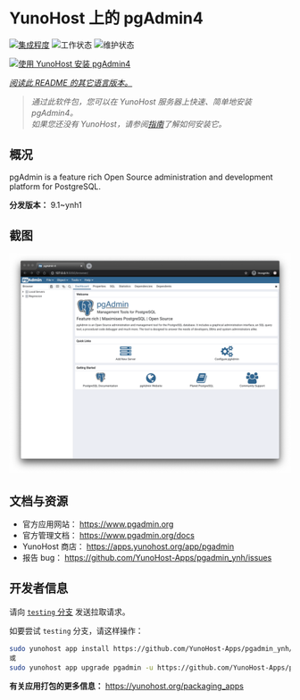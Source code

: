 <!--
注意：此 README 由 <https://github.com/YunoHost/apps/tree/master/tools/readme_generator> 自动生成
请勿手动编辑。
-->

# YunoHost 上的 pgAdmin4

[![集成程度](https://apps.yunohost.org/badge/integration/pgadmin)](https://ci-apps.yunohost.org/ci/apps/pgadmin/)
![工作状态](https://apps.yunohost.org/badge/state/pgadmin)
![维护状态](https://apps.yunohost.org/badge/maintained/pgadmin)

[![使用 YunoHost 安装 pgAdmin4](https://install-app.yunohost.org/install-with-yunohost.svg)](https://install-app.yunohost.org/?app=pgadmin)

*[阅读此 README 的其它语言版本。](./ALL_README.md)*

> *通过此软件包，您可以在 YunoHost 服务器上快速、简单地安装 pgAdmin4。*  
> *如果您还没有 YunoHost，请参阅[指南](https://yunohost.org/install)了解如何安装它。*

## 概况

pgAdmin is a feature rich Open Source administration and development platform for PostgreSQL.


**分发版本：** 9.1~ynh1

## 截图

![pgAdmin4 的截图](./doc/screenshots/pgadmin4-welcome-light.png)

## 文档与资源

- 官方应用网站： <https://www.pgadmin.org>
- 官方管理文档： <https://www.pgadmin.org/docs>
- YunoHost 商店： <https://apps.yunohost.org/app/pgadmin>
- 报告 bug： <https://github.com/YunoHost-Apps/pgadmin_ynh/issues>

## 开发者信息

请向 [`testing` 分支](https://github.com/YunoHost-Apps/pgadmin_ynh/tree/testing) 发送拉取请求。

如要尝试 `testing` 分支，请这样操作：

```bash
sudo yunohost app install https://github.com/YunoHost-Apps/pgadmin_ynh/tree/testing --debug
或
sudo yunohost app upgrade pgadmin -u https://github.com/YunoHost-Apps/pgadmin_ynh/tree/testing --debug
```

**有关应用打包的更多信息：** <https://yunohost.org/packaging_apps>
